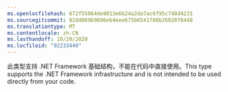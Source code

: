 ```yaml
---
ms.openlocfilehash: 672f55864de8013e6b24a2da7ac6f95c748d4231
ms.sourcegitcommit: 02dd069b9696eb4eee675b6541f86b2602076448
ms.translationtype: MT
ms.contentlocale: zh-CN
ms.lasthandoff: 10/20/2020
ms.locfileid: "92233440"
---
```

<span data-ttu-id="bfd82-101">此类型支持 .NET Framework 基础结构，不能在代码中直接使用。</span><span class="sxs-lookup"><span data-stu-id="bfd82-101">This type supports the .NET Framework infrastructure and is not intended to be used directly from your code.</span></span>
